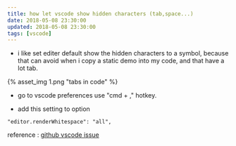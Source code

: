 ```yaml
---
title: how let vscode show hidden characters (tab,space...)
date: 2018-05-08 23:30:00
updated: 2018-05-08 23:30:00
tags: [vscode]
---
```


* i like set editer default show the hidden characters to a symbol,
  because that can avoid when i copy a static demo into my code,
  and that have a lot tab.

{% asset_img 1.png "tabs in code" %}

<!--more-->

* go to vscode preferences use "cmd + ," hotkey.

* add this setting to option 

```
"editor.renderWhitespace": "all",
```

reference : 
[github vscode issue](https://github.com/Microsoft/vscode/issues/18282)
